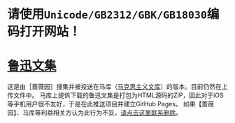 # 请使用``Unicode/GB2312/GBK/GB18030``编码打开网站！
# [鲁迅文集](https://iamPorter.github.io/ZhouShuren/)
这是由［蔷薇园］搜集并被投送在马库（[马克思主义文库](https://www.marxists.org/chinese)）的版本。目前仍然在上传文件中。
马库上提供下载的鲁迅文集是打包为HTML源码的ZIP，因此对于iOS等手机用户很不友好，于是在此推送项目并建立GitHub Pages。
如果【蔷薇园】、马库等利益相关方认为此行为不妥，[请点击这里联系删除](mailto:port2333year@163.com)。
